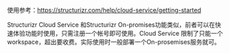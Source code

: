 使用参考：https://structurizr.com/help/cloud-service/getting-started

Structurizr Cloud Service 和Structurizr On-promises功能类似，前者可以在快速体验功能时使用，只需注册一个帐号即可使用。Cloud Service 限制了只能一个workspace，超出要收费。实际使用时一般部署一个On-prosemises服务就可。